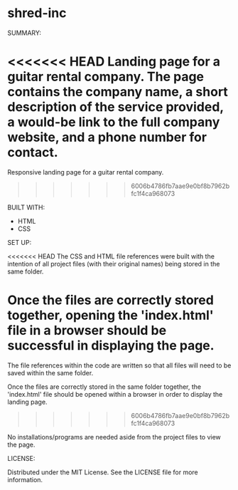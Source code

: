 # shred-inc

SUMMARY:

<<<<<<< HEAD
Landing page for a guitar rental company. The page contains the company name, a short description of the
service provided, a would-be link to the full company website, and a phone number for contact.
=======
Responsive landing page for a guitar rental company.
>>>>>>> 6006b4786fb7aae9e0bf8b7962bfc1f4ca968073

BUILT WITH:
- HTML
- CSS

SET UP:

<<<<<<< HEAD
The CSS and HTML file references were built with the intention of all
project files (with their original names) being stored in the same folder.

Once the files are correctly stored together, opening the 'index.html' file in a browser should be successful
in displaying the page.
=======
The file references within the code are written so that all files will need to be saved within the same folder.

Once the files are correctly stored in the same folder together, the 'index.html' file should be opened within a browser in order to display the landing page.
>>>>>>> 6006b4786fb7aae9e0bf8b7962bfc1f4ca968073

No installations/programs are needed aside from the project files to view the page.

LICENSE:

Distributed under the MIT License. See the LICENSE file for more information.
